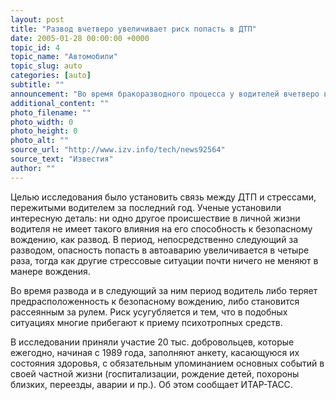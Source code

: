 ```yaml
---
layout: post
title: "Развод вчетверо увеличивает риск попасть в ДТП"
date: 2005-01-28 00:00:00 +0000
topic_id: 4
topic_name: "Автомобили"
topic_slug: auto
categories: [auto]
subtitle: ""
announcement: "Во время бракоразводного процесса у водителей вчетверо возрастает риск попасть в дорожно-транспортное происшествие. Это установили авторы исследования, проведенного во Франции Национальным институтом исследований в области транспорта и безопасности движения ИНРЕТС."
additional_content: ""
photo_filename: ""
photo_width: 0
photo_height: 0
photo_alt: ""
source_url: "http://www.izv.info/tech/news92564"
source_text: "Известия"
author: ""
---
```

Целью исследования было установить связь между ДТП и стрессами, пережитыми водителем за последний год. Ученые установили интересную деталь: ни одно другое происшествие в личной жизни водителя не имеет такого влияния на его способность к безопасному вождению, как развод. В период, непосредственно следующий за разводом, опасность попасть в автоаварию увеличивается в четыре раза, тогда как другие стрессовые ситуации почти ничего не меняют в манере вождения.

Во время развода и в следующий за ним период водитель либо теряет предрасположенность к безопасному вождению, либо становится рассеянным за рулем. Риск усугубляется и тем, что в подобных ситуациях многие прибегают к приему психотропных средств.

В исследовании приняли участие 20 тыс. добровольцев, которые ежегодно, начиная с 1989 года, заполняют анкету, касающуюся их состояния здоровья, с обязательным упоминанием основных событий в своей частной жизни (госпитализации, рождение детей, похороны близких, переезды, аварии и пр.). Об этом сообщает ИТАР-ТАСС.
